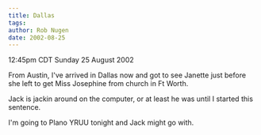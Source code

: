 ```yaml
---
title: Dallas
tags: 
author: Rob Nugen
date: 2002-08-25
---
```


<p class=date>12:45pm CDT Sunday 25 August 2002</p>

<p>From Austin, I've arrived in Dallas now and got to see Janette just
before she left to get Miss Josephine from church in Ft Worth.</p>

<p>Jack is jackin around on the computer, or at least he was until I
started this sentence.</p>

<p>I'm going to Plano YRUU tonight and Jack might go with.</p>

